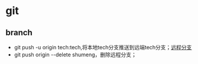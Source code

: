 # git

## branch

- git push -u origin tech:tech,将本地tech分支推送到远端tech分支；[远程分支](https://git-scm.com/book/zh/v1/Git-%E5%88%86%E6%94%AF-%E8%BF%9C%E7%A8%8B%E5%88%86%E6%94%AF)
- git push origin --delete shumeng，删除远程分支；
